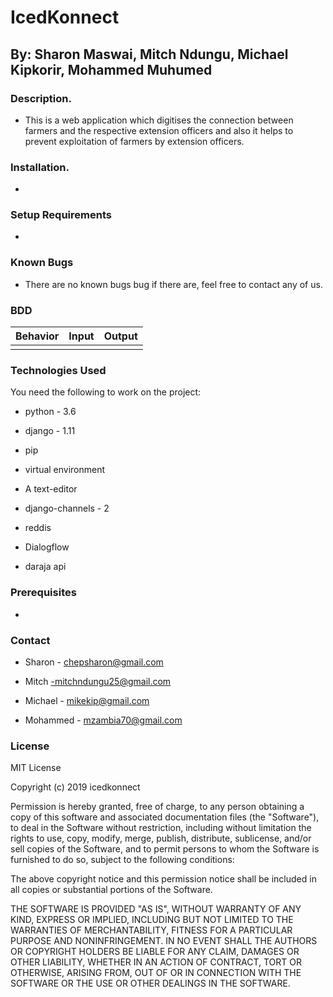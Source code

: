 # IcedKonnect
## By: Sharon Maswai, Mitch Ndungu, Michael Kipkorir, Mohammed Muhumed

### Description.

* This is a web application which digitises the connection between farmers and the respective extension officers and also it helps to prevent exploitation of farmers by extension   officers.

### Installation.

* 

### Setup Requirements

* 

### Known Bugs

* There are no known bugs bug if there are, feel free to contact any of us.

### BDD

| Behavior                           | Input                                                            |  Output                                |
| ---------------------------------- | ---------------------------------------------------------------- | ---------------------------------------|
|                                    |                                                                  |                                        |



### Technologies Used
You need the following to work on the project:

* python - 3.6

* django - 1.11

* pip

* virtual environment

* A text-editor

* django-channels - 2

* reddis

* Dialogflow

* daraja api

### Prerequisites

* 

### Contact

* Sharon - chepsharon@gmail.com

* Mitch -mitchndungu25@gmail.com

* Michael - mikekip@gmail.com

* Mohammed - mzambia70@gmail.com

### License

MIT License

Copyright (c) 2019 icedkonnect

Permission is hereby granted, free of charge, to any person obtaining a copy of this software and associated documentation files (the "Software"), to deal in the Software without restriction, including without limitation the rights to use, copy, modify, merge, publish, distribute, sublicense, and/or sell copies of the Software, and to permit persons to whom the Software is furnished to do so, subject to the following conditions:

The above copyright notice and this permission notice shall be included in all copies or substantial portions of the Software.

THE SOFTWARE IS PROVIDED "AS IS", WITHOUT WARRANTY OF ANY KIND, EXPRESS OR IMPLIED, INCLUDING BUT NOT LIMITED TO THE WARRANTIES OF MERCHANTABILITY, FITNESS FOR A PARTICULAR PURPOSE AND NONINFRINGEMENT. IN NO EVENT SHALL THE AUTHORS OR COPYRIGHT HOLDERS BE LIABLE FOR ANY CLAIM, DAMAGES OR OTHER LIABILITY, WHETHER IN AN ACTION OF CONTRACT, TORT OR OTHERWISE, ARISING FROM, OUT OF OR IN CONNECTION WITH THE SOFTWARE OR THE USE OR OTHER DEALINGS IN THE SOFTWARE.
